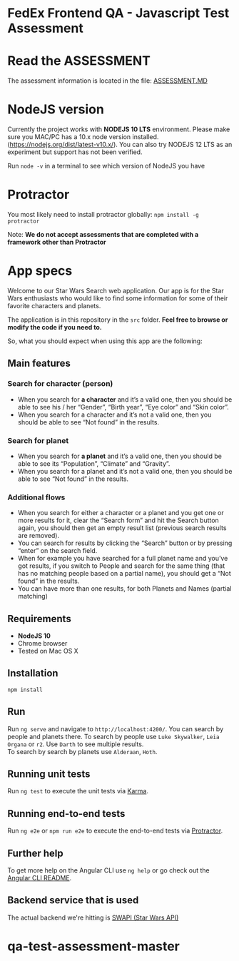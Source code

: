 # FedEx Frontend QA - Javascript Test Assessment

# Read the ASSESSMENT

The assessment information is located in the file: [ASSESSMENT.MD](./ASSESSMENT.MD)

# NodeJS version

Currently the project works with **NODEJS 10 LTS** environment. Please make sure you MAC/PC has a 10.x node version installed. (https://nodejs.org/dist/latest-v10.x/). You can also try NODEJS 12 LTS as an experiment but support has not been verified. 

Run ```node -v``` in a terminal to see which version of NodeJS you have

# Protractor

You most likely need to install protractor globally: ```npm install -g protractor ```

Note: __We do not accept assessments that are completed with a framework other than Protractor__

# App specs

Welcome to our Star Wars Search web application. Our app is for the Star Wars enthusiasts who would like to find some information for some of their favorite characters and planets.

The application is in this repository in the `src` folder. **Feel free to browse or modify the code if you need to.**

So, what you should expect when using this app are the following:

## Main features

### Search for character (person)
*	When you search for **a character** and it’s a valid one, then you should be able to see his / her “Gender”, “Birth year”, “Eye color” and “Skin color”.
*	When you search for a character and it’s not a valid one, then you should be able to see “Not found” in the results.

### Search for planet
*	When you search for **a planet** and it’s a valid one, then you should be able to see its “Population”, “Climate” and “Gravity”.
*	When you search for a planet and it’s not a valid one, then you should be able to see “Not found” in the results.

### Additional flows
*	When you search for either a character or a planet and you get one or more results for it, clear the “Search form” and hit the Search button again, you should then get an empty result list (previous search results are removed).
*	You can search for results by clicking the “Search” button or by pressing “enter” on the search field.
*	When for example you have searched for a full planet name and you’ve got results, if you switch to People and search for the same thing (that has no matching people based on a partial name), you should get a “Not found” in the results.
*	You can have more than one results, for both Planets and Names (partial matching)

## Requirements
* **NodeJS 10**
* Chrome browser
* Tested on Mac OS X

## Installation

```
npm install 
```

## Run

Run `ng serve` and navigate to `http://localhost:4200/`. 
You can search by people and planets there.
To search by people use `Luke Skywalker`, `Leia Organa` or `r2`. Use `Darth` to see multiple results.  
To search by search by planets use `Alderaan`, `Hoth`.
 

## Running unit tests

Run `ng test` to execute the unit tests via [Karma](https://karma-runner.github.io).

## Running end-to-end tests

Run `ng e2e` or `npm run e2e` to execute the end-to-end tests via [Protractor](http://www.protractortest.org/).

## Further help

To get more help on the Angular CLI use `ng help` or go check out the [Angular CLI README](https://github.com/angular/angular-cli/blob/master/README.md).

## Backend service that is used
The actual backend we're hitting is [SWAPI (Star Wars API)](https://swapi.dev/documentation)
# qa-test-assessment-master
